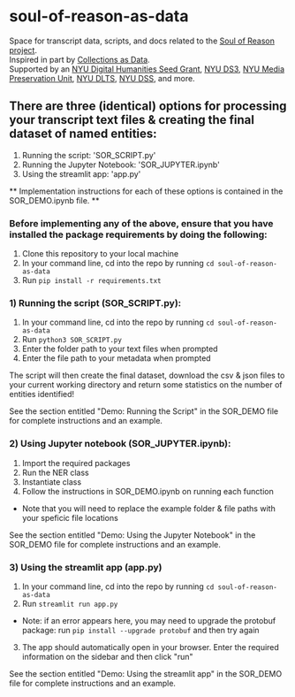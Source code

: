 # soul-of-reason-as-data
Space for transcript data, scripts, and docs related to the [Soul of Reason project](https://nyu-dss.github.io/soul-of-reason).  
Inspired in part by [Collections as Data](https://collectionsasdata.github.io/).  
Supported by an [NYU Digital Humanities Seed Grant](https://nyuhumanities.org/funded-activities/digital-humanities-seed-grant/), [NYU DS3](https://cds.nyu.edu/ds3/), [NYU Media Preservation Unit](https://library.nyu.edu/departments/barbara-goldsmith-preservation-conservation-department/), [NYU DLTS](https://dlib.nyu.edu/dlts/), [NYU DSS](https://library.nyu.edu/departments/digital-scholarship-services/), and more. 

## There are three (identical) options for processing your transcript text files & creating the final dataset of named entities:

1) Running the script: 'SOR_SCRIPT.py' <br>
2) Running the Jupyter Notebook: 'SOR_JUPYTER.ipynb' <br>
3) Using the streamlit app: 'app.py' <br>

** Implementation instructions for each of these options is contained in the SOR_DEMO.ipynb file. **

### Before implementing any of the above, ensure that you have installed the package requirements by doing the following:

1) Clone this repository to your local machine
2) In your command line, cd into the repo by running `cd soul-of-reason-as-data`
3) Run `pip install -r requirements.txt` 


### 1) Running the script (SOR_SCRIPT.py):

1) In your command line, cd into the repo by running `cd soul-of-reason-as-data`
2) Run `python3 SOR_SCRIPT.py` 
3) Enter the folder path to your text files when prompted
4) Enter the file path to your metadata when prompted

The script will then create the final dataset, download the csv & json files to your current working directory and return some statistics on the number of entities identified!

See the section entitled "Demo: Running the Script" in the SOR_DEMO file for complete instructions and an example.


### 2) Using Jupyter notebook (SOR_JUPYTER.ipynb):

1) Import the required packages
2) Run the NER class
3) Instantiate class 
4) Follow the instructions in SOR_DEMO.ipynb on running each function
  - Note that you will need to replace the example folder & file paths with your speficic file locations
  
See the section entitled "Demo: Using the Jupyter Notebook" in the SOR_DEMO file for complete instructions and an example.
  
### 3) Using the streamlit app (app.py)

1) In your command line, cd into the repo by running `cd soul-of-reason-as-data`
2) Run `streamlit run app.py` 
  - Note: if an error appears here, you may need to upgrade the protobuf package: run `pip install --upgrade protobuf` and then try again
3) The app should automatically open in your browser. Enter the required information on the sidebar and then click "run"

See the section entitled "Demo: Using the streamlit app" in the SOR_DEMO file for complete instructions and an example.
